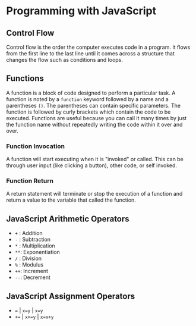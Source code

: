# Programming with JavaScript

## Control Flow

Control flow is the order the computer executes code in a program. It flows from the first line to the last line until it comes across a structure that changes the flow such as conditions and loops. 

## Functions

A function is a block of code designed to perform a particular task. A function is noted by a `function` keyword followed by a name and a parentheses `()`. The parentheses can contain specific parameters. The function is followed by curly brackets which contain the code to be executed. Functions are useful because you can call it many times by just the function name without repeatedly writing the code within it over and over.

### Function Invocation

A function will start executing when it is "invoked" or called. This can be through user input (like clicking a button), other code, or self invoked.

### Function Return

A return statement will terminate or stop the execution of a function and return a value to the variable that called the function.

## JavaScript Arithmetic Operators

- `+` : Addition
- `-` : Subtraction
- `*` : Multiplication
- `**`: Exponentiation
- `/` : Division
- `%` : Modulus
- `++`: Increment
- `--`: Decrement

## JavaScript Assignment Operators

- `=` | `x=y` | `x=y`
- `+=` | `x+=y` | `x=x+y`
